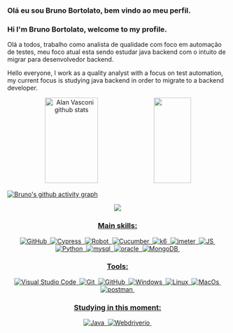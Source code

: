 ### Olá eu sou Bruno Bortolato, bem vindo ao meu perfil.
### Hi I'm Bruno Bortolato, welcome to my profile.

Olá a todos, trabalho como analista de qualidade com foco em automação de testes, meu foco atual esta sendo estudar java backend com o intuito de migrar para desenvolvedor backend.

Hello everyone, I work as a quality analyst with a focus on test automation, my current focus is studying java backend in order to migrate to a backend developer.

<div align="center">  
  <img width="49%" height="195px" src="https://github-readme-stats.vercel.app/api?username=bbortolato&show_icons=true&count_private=true&hide_border=true&title_color=87CEFA&icon_color=87CEFA&text_color=c9d1d9&bg_color=0d1117" alt="Alan Vasconi github stats" /> 
  <img width="41%" height="195px" src="https://github-readme-stats.vercel.app/api/top-langs/?username=bbortolato&layout=compact&hide_border=true&title_color=87CEFA&text_color=87CEFA&bg_color=0d1117" />
</div>

[![Bruno's github activity graph](https://github-readme-activity-graph.vercel.app/graph?username=bbortolato&bg_color=0d1117&color=6695b2&line=ffffff&point=ff0000&area=true&hide_border=true)](https://github.com/ashutosh00710/github-readme-activity-graph)

<div align="center">  
<a href="https://www.linkedin.com/in/bruno-bortolato-3b234923/" target="_blank"><img src="https://img.shields.io/badge/LinkedIn-0077B5?style=for-the-badge&logo=linkedin&logoColor=white"</a>


### Main skills:
![GitHub](https://img.shields.io/badge/-GitHub-0D1117?style=for-the-badge&logo=github&labelColor=0D1117)&nbsp;
![Cypress](https://img.shields.io/badge/-Cypress-0D1117?style=for-the-badge&logo=cypress&labelColor=0D1117)&nbsp;
![Robot](https://img.shields.io/badge/-Robot-0D1117?style=for-the-badge&logo=robotframework&labelColor=0D1117)&nbsp;
![Cucumber](https://img.shields.io/badge/-Cucumber-0D1117?style=for-the-badge&logo=cucumber&labelColor=0D1117)&nbsp;
![k6](https://img.shields.io/badge/k6-E34F26?style=for-the-badge&logo=k6)&nbsp;
![jmeter](https://img.shields.io/badge/Jmeter-E34F26?style=for-the-badge&logo=jmeter)&nbsp;
![JS](https://img.shields.io/badge/Javascript-14354C?style=for-the-badge&logo=javascript)&nbsp; 
![Python](https://img.shields.io/badge/Python-14354C?style=for-the-badge&logo=python)&nbsp;
![mysql](https://img.shields.io/badge/mysql-808080?style=for-the-badge&logo=mysql)&nbsp;
![oracle](https://img.shields.io/badge/oracle-808080?style=for-the-badge&logo=oracle)&nbsp;
![MongoDB](https://img.shields.io/badge/MongoDB-808080?style=for-the-badge&logo=mongodb)&nbsp;

### Tools:
![Visual Studio Code](https://img.shields.io/badge/-Visual%20Studio%20Code-0D1117?style=for-the-badge&logo=visual-studio-code&logoColor=007ACC&labelColor=0D1117)&nbsp;
![Git](https://img.shields.io/badge/-Git-0D1117?style=for-the-badge&logo=git&labelColor=0D1117)&nbsp;
![GitHub](https://img.shields.io/badge/-GitHub-0D1117?style=for-the-badge&logo=github&labelColor=0D1117)&nbsp;
![Windows](https://img.shields.io/badge/-Windows-0D1117?style=for-the-badge&logo=windows&labelColor=0D1117)&nbsp;
![Linux](https://img.shields.io/badge/-Linux-0D1117?style=for-the-badge&logo=Linux&labelColor=0D1117)&nbsp;
![MacOs](https://img.shields.io/badge/-Macos-0D1117?style=for-the-badge&logo=macos&labelColor=0D1117)&nbsp;
![postman](https://img.shields.io/badge/-postman-0D1117?style=for-the-badge&logo=postman&labelColor=0D1117)&nbsp;

  
### Studying in this moment:
![Java](https://img.shields.io/badge/Java-ED8B00?style=for-the-badge&logo=openjdk)&nbsp;
![Webdriverio](https://img.shields.io/badge/webdriverio-ED8B00?style=for-the-badge&logo=webdriverio)&nbsp;

